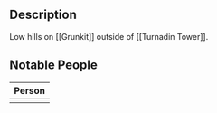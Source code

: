 ## Description
Low hills on [[Grunkit]] outside of [[Turnadin Tower]].

## Notable People
| Person |
| ------ |
|        |